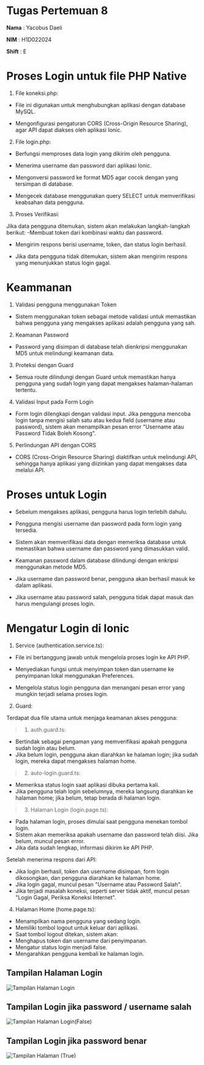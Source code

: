 # Tugas Pertemuan 8 

**Nama** : Yacobus Daeli

**NIM** : H1D022024

**Shift** : E

# Proses Login untuk file PHP Native

1. File koneksi.php:

 - File ini digunakan untuk menghubungkan aplikasi dengan database MySQL.

 - Mengonfigurasi pengaturan CORS (Cross-Origin Resource Sharing), agar API dapat diakses oleh aplikasi Ionic.

2. File login.php:

 - Berfungsi memproses data login yang dikirim oleh pengguna.

 - Menerima username dan password dari aplikasi Ionic.

 - Mengonversi password ke format MD5 agar cocok dengan yang tersimpan di database.

 - Mengecek database menggunakan query SELECT untuk memverifikasi keabsahan data pengguna.

3. Proses Verifikasi:

  Jika data pengguna ditemukan, sistem akan melakukan langkah-langkah berikut:
  -Membuat token dari kombinasi waktu dan password.
 
  - Mengirim respons berisi username, token, dan status login berhasil.

  - Jika data pengguna tidak ditemukan, sistem akan mengirim respons yang menunjukkan status login gagal.

# Keammanan
1. Validasi pengguna menggunakan Token
 - Sistem menggunakan token sebagai metode validasi untuk memastikan bahwa pengguna yang mengakses aplikasi adalah pengguna yang sah.
2. Keamanan Password
 - Password yang disimpan di database telah dienkripsi menggunakan MD5 untuk melindungi keamanan data.
3. Proteksi dengan Guard
 - Semua route dilindungi dengan Guard untuk memastikan hanya pengguna yang sudah login yang dapat mengakses halaman-halaman tertentu.
4. Validasi Input pada Form Login
 - Form login dilengkapi dengan validasi input. Jika pengguna mencoba login tanpa mengisi salah satu atau kedua field (username atau password), sistem akan menampilkan pesan error "Username atau Password Tidak Boleh Kosong".
5. Perlindungan API dengan CORS
 - CORS (Cross-Origin Resource Sharing) diaktifkan untuk melindungi API, sehingga hanya aplikasi yang diizinkan yang dapat mengakses data melalui API.


# Proses untuk Login
 - Sebelum mengakses aplikasi, pengguna harus login terlebih dahulu.

 - Pengguna mengisi username dan password pada form login yang tersedia.

 - Sistem akan memverifikasi data dengan memeriksa database untuk memastikan bahwa username dan password yang dimasukkan valid.

 - Keamanan password dalam database dilindungi dengan enkripsi menggunakan metode MD5.

 - Jika username dan password benar, pengguna akan berhasil masuk ke dalam aplikasi.

 - Jika username atau password salah, pengguna tidak dapat masuk dan harus mengulangi proses login.

# Mengatur Login di Ionic
1. Service (authentication.service.ts):
   
* File ini bertanggung jawab untuk mengelola proses login ke API PHP.
+ Menyediakan fungsi untuk menyimpan token dan username ke penyimpanan lokal menggunakan Preferences.
- Mengelola status login pengguna dan menangani pesan error yang mungkin terjadi selama proses login.

2. Guard:

Terdapat dua file utama untuk menjaga keamanan akses pengguna:

> 1. auth.guard.ts:
 - Bertindak sebagai pengaman yang memverifikasi apakah pengguna sudah login atau belum.
 - Jika belum login, pengguna akan diarahkan ke halaman login; jika sudah login, mereka dapat mengakses halaman home.

> 2. auto-login.guard.ts: 
 - Memeriksa status login saat aplikasi dibuka pertama kali.
 - Jika pengguna telah login sebelumnya, mereka langsung diarahkan ke halaman home; jika belum, tetap berada di halaman login.

> 3. Halaman Login (login.page.ts):
 - Pada halaman login, proses dimulai saat pengguna menekan tombol login.
 - Sistem akan memeriksa apakah username dan password telah diisi. Jika belum, muncul pesan error.
 - Jika data sudah lengkap, informasi dikirim ke API PHP.

Setelah menerima respons dari API:
 - Jika login berhasil, token dan username disimpan, form login dikosongkan, dan pengguna diarahkan ke halaman home.
 - Jika login gagal, muncul pesan "Username atau Password Salah".
 - Jika terjadi masalah koneksi, seperti server tidak aktif, muncul pesan "Login Gagal, Periksa Koneksi Internet".

4. Halaman Home (home.page.ts):
 - Menampilkan nama pengguna yang sedang login.
 - Memiliki tombol logout untuk keluar dari aplikasi.
 - Saat tombol logout ditekan, sistem akan:
 - Menghapus token dan username dari penyimpanan.
 - Mengatur status login menjadi false.
 - Mengarahkan pengguna kembali ke halaman login.

## Tampilan Halaman Login 

![Tampilan Halaman Login](https://github.com/user-attachments/assets/e6893d82-46ca-492b-bbb5-3f8b2ff97256)


## Tampilan Login jika password / username salah 

![Tampilan Halaman Login(False)](https://github.com/user-attachments/assets/8798d850-31c8-406e-9671-47556b86b3ad)


## Tampilan Login jika password benar
![Tampilan Halaman (True)](https://github.com/user-attachments/assets/b7be1f02-6152-4498-abc8-58e0e6176c29)








